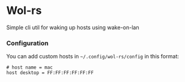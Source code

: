 # Wol-rs

Simple cli util for waking up hosts using wake-on-lan

### Configuration

You can add custom hosts in `~/.config/wol-rs/config` in this format:

```
# host name = mac
host desktop = FF:FF:FF:FF:FF:FF
```
